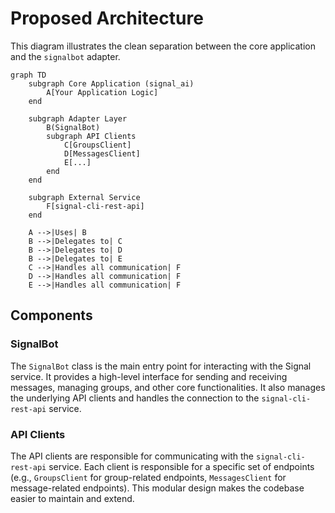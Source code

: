 # Proposed Architecture

This diagram illustrates the clean separation between the core application and the `signalbot` adapter.

```mermaid
graph TD
    subgraph Core Application (signal_ai)
        A[Your Application Logic]
    end

    subgraph Adapter Layer
        B(SignalBot)
        subgraph API Clients
            C[GroupsClient]
            D[MessagesClient]
            E[...]
        end
    end

    subgraph External Service
        F[signal-cli-rest-api]
    end

    A -->|Uses| B
    B -->|Delegates to| C
    B -->|Delegates to| D
    B -->|Delegates to| E
    C -->|Handles all communication| F
    D -->|Handles all communication| F
    E -->|Handles all communication| F
```

## Components

### SignalBot

The `SignalBot` class is the main entry point for interacting with the Signal service. It provides a high-level interface for sending and receiving messages, managing groups, and other core functionalities. It also manages the underlying API clients and handles the connection to the `signal-cli-rest-api` service.

### API Clients

The API clients are responsible for communicating with the `signal-cli-rest-api` service. Each client is responsible for a specific set of endpoints (e.g., `GroupsClient` for group-related endpoints, `MessagesClient` for message-related endpoints). This modular design makes the codebase easier to maintain and extend.
